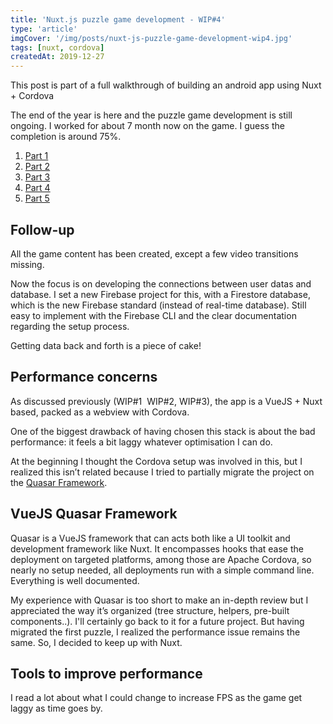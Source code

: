 ```yaml
---
title: 'Nuxt.js puzzle game development - WIP#4'
type: 'article'
imgCover: '/img/posts/nuxt-js-puzzle-game-development-wip4.jpg'
tags: [nuxt, cordova]
createdAt: 2019-12-27
---
```


This post is part of a full walkthrough of building an android app using Nuxt + Cordova
<!--more-->

The end of the year is here and the puzzle game development is still ongoing. I worked for about 7 month now on the game. I guess the completion is around 75%.

1. [Part 1](/posts/nuxt-js-puzzle-game-development-wip1)
2. [Part 2](/posts/nuxt-js-puzzle-game-development-wip2)
3. [Part 3](/posts/nuxt-js-puzzle-game-development-wip3)
4. [Part 4](/posts/nuxt-js-puzzle-game-development-wip4)
5. [Part 5](/posts/nuxt-js-puzzle-game-development-wip5)

## Follow-up

All the game content has been created, except a few video transitions missing.

Now the focus is on developing the connections between user datas and database. I set a new Firebase project for this, with a Firestore database, which is the new Firebase standard (instead of real-time database). Still easy to implement with the Firebase CLI and the clear documentation regarding the setup process.

Getting data back and forth is a piece of cake!

## Performance concerns

As discussed previously (WIP#1  WIP#2, WIP#3), the app is a VueJS + Nuxt based, packed as a webview with Cordova.

One of the biggest drawback of having chosen this stack is about the bad performance: it feels a bit laggy whatever optimisation I can do.

At the beginning I thought the Cordova setup was involved in this, but I realized this isn’t related because I tried to partially migrate the project on the [Quasar Framework](https://quasar.dev/).

## VueJS Quasar Framework

Quasar is a VueJS framework that can acts both like a UI toolkit and development framework like Nuxt.
It encompasses hooks that ease the deployment on targeted platforms, among those are Apache Cordova, so nearly no setup needed, all deployments run with a simple command line. Everything is well documented.

My experience with Quasar is too short to make an in-depth review but I appreciated the way it’s organized (tree structure, helpers, pre-built components..). I'll certainly go back to it for a future project. But having migrated the first puzzle, I realized the performance issue remains the same. So, I decided to keep up with Nuxt.

## Tools to improve performance

I read a lot about what I could change to increase FPS as the game get laggy as time goes by.
